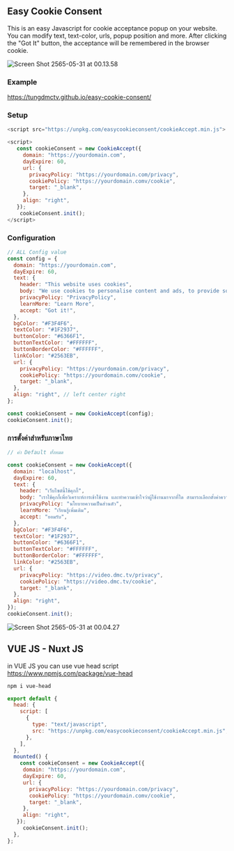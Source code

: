 ## Easy Cookie Consent

This is an easy Javascript for cookie acceptance popup on your website. You can modify text, text-color, urls, popup position and more. After clicking the "Got It" button, the acceptance will be remembered in the browser cookie.

![Screen Shot 2565-05-31 at 00.13.58](https://s2.loli.net/2022/05/31/ZSdLq8lQz2mbKi5.png)

### Example

https://tungdmctv.github.io/easy-cookie-consent/

### Setup

```js
<script src="https://unpkg.com/easycookieconsent/cookieAccept.min.js"> </script>

<script>
   const cookieConsent = new CookieAccept({
     domain: "https://yourdomain.com",
     dayExpire: 60,
     url: {
       privacyPolicy: "https://yourdomain.com/privacy",
       cookiePolicy: "https://yourdomain.comv/cookie",
       target: "_blank",
     },
     align: "right",
   });
	cookieConsent.init();
</script>
```

### Configuration

```js
// ALL Config value
const config = {
  domain: "https://yourdomain.com",
  dayExpire: 60,
  text: {
    header: "This website uses cookies",
    body: "We use cookies to personalise content and ads, to provide social media features and to analyse our traffic. We also share information about your use of our site with our social media, advertising and analytics partners who may combine it with other information that you’ve provided to them or that they’ve collected from your use of their services.",
    privacyPolicy: "PrivacyPolicy",
    learnMore: "Learn More",
    accept: "Got it!",
  },
  bgColor: "#F3F4F6",
  textColor: "#1F2937",
  buttonColor: "#6366F1",
  buttonTextColor: "#FFFFFF",
  buttonBorderColor: "#FFFFFF",
  linkColor: "#2563EB",
  url: {
    privacyPolicy: "https://yourdomain.com/privacy",
    cookiePolicy: "https://yourdomain.comv/cookie",
    target: "_blank",
  },
  align: "right", // left center right
};

const cookieConsent = new CookieAccept(config);
cookieConsent.init();
```

### การตั้งค่าสำหรับภาษาไทย

```js
// ค่า Default ทั้งหมด

const cookieConsent = new CookieAccept({
  domain: "localhost",
  dayExpire: 60,
  text: {
    header: "เว็บไซต์นี้ใช้คุกกี้",
    body: "เราใช้คุกกี้เพื่อวิเคราะห์การเข้าใช้งาน และทำความเข้าใจว่าผู้ใช้งานมาจากที่ใด สามารถเลือกตั้งค่าความยินยอมการใช้คุกกี้ได้ โดย “ตั้งค่าคุกกี้ใน Browser ของคุณ”",
    privacyPolicy: "นโยบายความเป็นส่วนตัว",
    learnMore: "เรียนรู้เพิ่มเติม",
    accept: "ยอมรับ",
  },
  bgColor: "#F3F4F6",
  textColor: "#1F2937",
  buttonColor: "#6366F1",
  buttonTextColor: "#FFFFFF",
  buttonBorderColor: "#FFFFFF",
  linkColor: "#2563EB",
  url: {
    privacyPolicy: "https://video.dmc.tv/privacy",
    cookiePolicy: "https://video.dmc.tv/cookie",
    target: "_blank",
  },
  align: "right",
});
cookieConsent.init();
```

![Screen Shot 2565-05-31 at 00.04.27](https://s2.loli.net/2022/05/31/awuAoeG3iPI1XYK.png)

## VUE JS - Nuxt JS

in VUE JS you can use vue head script https://www.npmjs.com/package/vue-head

```sh
npm i vue-head
```

```js
export default {
  head: {
    script: [
      {
        type: "text/javascript",
        src: "https://unpkg.com/easycookieconsent/cookieAccept.min.js",
      },
    ],
  },
  mounted() {
    const cookieConsent = new CookieAccept({
     domain: "https://yourdomain.com",
     dayExpire: 60,
     url: {
       privacyPolicy: "https://yourdomain.com/privacy",
       cookiePolicy: "https://yourdomain.comv/cookie",
       target: "_blank",
     },
     align: "right",
   });
	 cookieConsent.init();
  },
};
```
